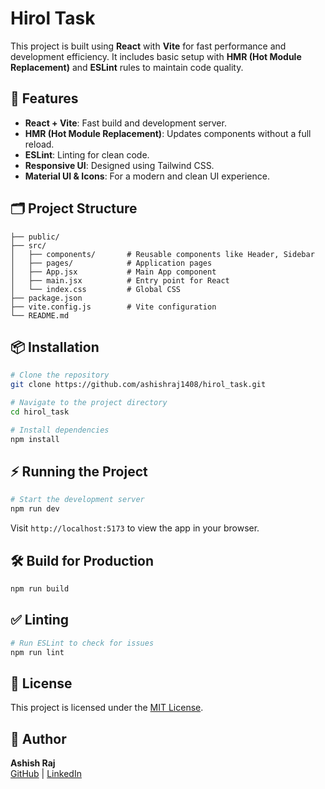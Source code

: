 # Hirol Task

This project is built using **React** with **Vite** for fast performance and development efficiency. It includes basic setup with **HMR (Hot Module Replacement)** and **ESLint** rules to maintain code quality.

## 🚀 Features

- **React + Vite**: Fast build and development server.
- **HMR (Hot Module Replacement)**: Updates components without a full reload.
- **ESLint**: Linting for clean code.
- **Responsive UI**: Designed using Tailwind CSS.
- **Material UI & Icons**: For a modern and clean UI experience.

## 🗂️ Project Structure

```
├── public/
├── src/
│   ├── components/       # Reusable components like Header, Sidebar
│   ├── pages/            # Application pages
│   ├── App.jsx           # Main App component
│   ├── main.jsx          # Entry point for React
│   └── index.css         # Global CSS
├── package.json
├── vite.config.js        # Vite configuration
└── README.md
```

## 📦 Installation

```bash
# Clone the repository
git clone https://github.com/ashishraj1408/hirol_task.git

# Navigate to the project directory
cd hirol_task

# Install dependencies
npm install
```

## ⚡ Running the Project

```bash
# Start the development server
npm run dev
```

Visit `http://localhost:5173` to view the app in your browser.

## 🛠️ Build for Production

```bash
npm run build
```

## ✅ Linting

```bash
# Run ESLint to check for issues
npm run lint
```

## 📄 License

This project is licensed under the [MIT License](LICENSE).

## 🙌 Author

**Ashish Raj**  
[GitHub](https://github.com/ashishraj1408) | [LinkedIn](https://www.linkedin.com/in/ashish-raj-562137203/)
